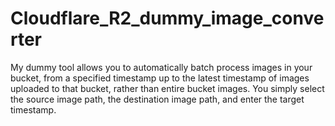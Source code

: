 # Cloudflare_R2_dummy_image_converter
My dummy tool allows you to automatically batch process images in your bucket, from a specified timestamp up to the latest timestamp of images uploaded to that bucket, rather than entire bucket images. You simply select the source image path, the destination image path, and enter the target timestamp.
